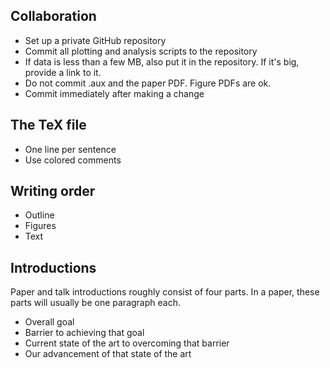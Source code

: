 
## Collaboration
 * Set up a private GitHub repository
 * Commit all plotting and analysis scripts to the repository 
 * If data is less than a few MB, also put it in the repository. If it's big, provide a link to it.
 * Do not commit .aux and the paper PDF. Figure PDFs are ok.
 * Commit immediately after making a change
 
## The TeX file
 * One line per sentence
 * Use colored comments
 
## Writing order
 * Outline
 * Figures
 * Text

## Introductions 
Paper and talk introductions roughly consist of four parts. In a paper, these parts will usually be one paragraph each. 
 * Overall goal 
 * Barrier to achieving that goal
 * Current state of the art to overcoming that barrier
 * Our advancement of that state of the art
 
